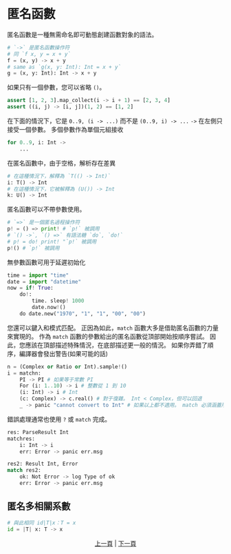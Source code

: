 # 匿名函數

匿名函數是一種無需命名即可動態創建函數對象的語法。

```python
# `->` 是匿名函數操作符
# 同 `f x, y = x + y`
f = (x, y) -> x + y
# same as `g(x, y: Int): Int = x + y`
g = (x, y: Int): Int -> x + y
```

如果只有一個參數，您可以省略 `()`。

```python
assert [1, 2, 3].map_collect(i -> i + 1) == [2, 3, 4]
assert ((i, j) -> [i, j])(1, 2) == [1, 2]
```

在下面的情況下，它是 `0..9, (i -> ...)` 而不是 `(0..9, i) -> ...`
`->` 在左側只接受一個參數。 多個參數作為單個元組接收

```python
for 0..9, i: Int ->
    ...
```

在匿名函數中，由于空格，解析存在差異

```python
# 在這種情況下，解釋為 `T(() -> Int)`
i: T() -> Int
# 在這種情況下，它被解釋為 (U()) -> Int
k: U() -> Int
```

匿名函數可以不帶參數使用。

```python
# `=>` 是一個匿名過程操作符
p! = () => print! # `p!` 被調用
# `() ->`, `() =>` 有語法糖 `do`, `do!`
# p! = do! print! "`p!` 被調用
p!() # `p!` 被調用
```

無參數函數可用于延遲初始化

```python
time = import "time"
date = import "datetime"
now = if! True:
    do!:
        time. sleep! 1000
        date.now!()
    do date.new("1970", "1", "1", "00", "00")
```

您還可以鍵入和模式匹配。 正因為如此，`match` 函數大多是借助匿名函數的力量來實現的。
作為 `match` 函數的參數給出的匿名函數從頂部開始按順序嘗試。 因此，您應該在頂部描述特殊情況，在底部描述更一般的情況。 如果你弄錯了順序，編譯器會發出警告(如果可能的話)


```python
n = (Complex or Ratio or Int).sample!()
i = matchn:
    PI -> PI # 如果等于常數 PI
    For (i: 1..10) -> i # 整數從 1 到 10
    (i: Int) -> i # Int
    (c: Complex) -> c.real() # 對于復雜。 Int < Complex，但可以回退
    _ -> panic "cannot convert to Int" # 如果以上都不適用。 match 必須涵蓋所有模式
```

錯誤處理通常也使用 `?` 或 `match` 完成。

```python
res: ParseResult Int
matchres:
    i: Int -> i
    err: Error -> panic err.msg

res2: Result Int, Error
match res2:
    ok: Not Error -> log Type of ok
    err: Error -> panic err.msg
```

## 匿名多相關系數

```python
# 與此相同 id|T|x：T = x
id = |T| x: T -> x
```

<p align='center'>
    <a href='./20_naming_rule.md'>上一頁</a> | <a href='./22_subroutine.md'>下一頁</a>
</p>